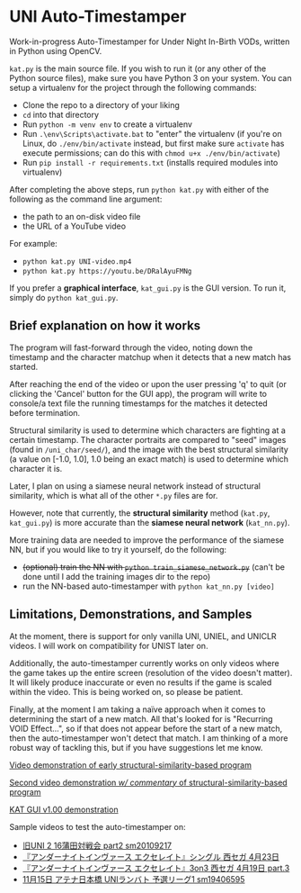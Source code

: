 # UNI Auto-Timestamper

Work-in-progress Auto-Timestamper for Under Night In-Birth VODs, written in Python using OpenCV.

`kat.py` is the main source file. If you wish to run it (or any other of the Python source files), make sure you have Python 3 on your system. You can setup a virtualenv for the project through the following commands:

* Clone the repo to a directory of your liking
* `cd` into that directory
* Run `python -m venv env` to create a virtualenv
* Run `.\env\Scripts\activate.bat` to "enter" the virtualenv (if you're on Linux, do `./env/bin/activate` instead, but first make sure `activate` has execute permissions; can do this with `chmod u+x ./env/bin/activate`)
* Run `pip install -r requirements.txt` (installs required modules into virtualenv)

After completing the above steps, run `python kat.py` with either of the following as the command line argument:

* the path to an on-disk video file
* the URL of a YouTube video

For example:

* `python kat.py UNI-video.mp4`
* `python kat.py https://youtu.be/DRalAyuFMNg`

If you prefer a **graphical interface**, `kat_gui.py` is the GUI version. To run it, simply do `python kat_gui.py`.

## Brief explanation on how it works

The program will fast-forward through the video, noting down the timestamp and the character matchup when it detects that a new match has started.

After reaching the end of the video or upon the user pressing 'q' to quit (or clicking the 'Cancel' button for the GUI app), the program will write to console/a text file the running timestamps for the matches it detected before termination.

Structural similarity is used to determine which characters are fighting at a certain timestamp. The character portraits are compared to "seed" images (found in `/uni_char/seed/`), and the image with the best structural similarity (a value on [-1.0, 1.0], 1.0 being an exact match) is used to determine which character it is.

Later, I plan on using a siamese neural network instead of structural similarity, which is what all of the other `*.py` files are for.

However, note that currently, the **structural similarity** method (`kat.py`, `kat_gui.py`) is more accurate than the **siamese neural network** (`kat_nn.py`).

More training data are needed to improve the performance of the siamese NN, but if you would like to try it yourself, do the following:

* ~~(optional) train the NN with `python train_siamese_network.py`~~ (can't be done until I add the training images dir to the repo)
* run the NN-based auto-timestamper with `python kat_nn.py [video]`

## Limitations, Demonstrations, and Samples

At the moment, there is support for only vanilla UNI, UNIEL, and UNICLR videos. I will work on compatibility for UNIST later on.

Additionally, the auto-timestamper currently works on only videos where the game takes up the entire screen (resolution of the video doesn't matter). It will likely produce inaccurate or even no results if the game is scaled within the video. This is being worked on, so please be patient.

Finally, at the moment I am taking a naïve approach when it comes to determining the start of a new match. All that's looked for is "Recurring VOID Effect...", so if that does not appear before the start of a new match, then the auto-timestamper won't detect that match. I am thinking of a more robust way of tackling this, but if you have suggestions let me know.

[Video demonstration of early structural-similarity-based program](https://youtu.be/FnLX1YT-hBQ)

[Second video demonstration *w/ commentary* of structural-similarity-based program](https://youtu.be/OAD95oxNWZ4)

[KAT GUI v1.00 demonstration](https://youtu.be/ZIcjldFUlek)

Sample videos to test the auto-timestamper on:
* [旧UNI 2 16蒲田対戦会 part2 sm20109217](https://youtu.be/DRalAyuFMNg)
* [『アンダーナイトインヴァース エクセレイト』シングル 西セガ 4月23日](https://youtu.be/p3oiT4R-f6U)
* [『アンダーナイトインヴァース エクセレイト』3on3 西セガ 4月19日 part.3](https://youtu.be/6l41BlbkmLQ)
* [11月15日 アテナ日本橋 UNIランバト 予選リーグ1 sm19406595](https://youtu.be/qRaqwvV7wGU)